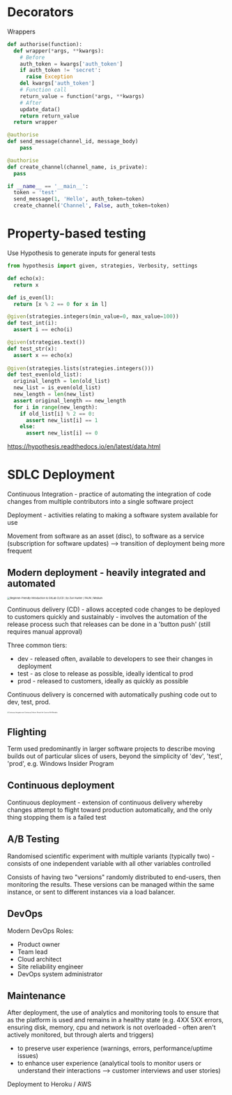 # Decorators

Wrappers

```python
def authorise(function):
  def wrapper(*args, **kwargs):
    # Before
    auth_token = kwargs['auth_token']
    if auth_token != 'secret':
      raise Exception
    del kwargs['auth_token']
    # Function call
    return_value = function(*args, **kwargs)
    # After
    update_data()
    return return_value
  return wrapper

@authorise
def send_message(channel_id, message_body)
	pass

@authorise
def create_channel(channel_name, is_private):
  pass

if __name__ == '__main__':
  token = 'test'
  send_message(1, 'Hello', auth_token=token)
  create_channel('Channel', False, auth_token=token)  
```

# Property-based testing

Use Hypothesis to generate inputs for general tests

```python
from hypothesis import given, strategies, Verbosity, settings

def echo(x):
  return x

def is_even(l):
  return [x % 2 == 0 for x in l]

@given(strategies.integers(min_value=0, max_value=100))
def test_int(i):
  assert i == echo(i)

@given(strategies.text())
def test_str(x):
  assert x == echo(x)
  
@given(strategies.lists(strategies.integers()))
def test_even(old_list):
  original_length = len(old_list)
  new_list = is_even(old_list)
  new_length = len(new_list)
  assert original_length == new_length
  for i in range(new_length):
    if old_list[i] % 2 == 0:
      assert new_list[i] == 1
    else:
      assert new_list[i] == 0
```

https://hypothesis.readthedocs.io/en/latest/data.html

# SDLC Deployment

Continuous Integration - practice of automating the integration of code changes from multiple contributors into a single software project

Deployment - activities relating to making a software system available for use

Movement from software as an asset (disc), to software as a service (subscription for software updates) --> transition of deployment being more frequent

## Modern deployment - heavily integrated and automated

<img src="https://miro.medium.com/max/3536/1*ixosClL_dPysk9sYaJxrHg.png" alt="Beginner-Friendly Introduction to GitLab CI/CD | by Zuri Hunter | FAUN |  Medium" style="zoom:40%;" />

Continuous delivery (CD) - allows accepted code changes to be deployed to customers quickly and sustainably - involves the automation of the release process such that releases can be done in a 'button push' (still requires manual approval)

Three common tiers:

- dev - released often, available to developers to see their changes in deployment
- test - as close to release as possible, ideally identical to prod
- prod - released to customers, ideally as quickly as possible

Continuous delivery is concerned with automatically pushing code out to dev, test, prod.

<img src="https://edge.siriuscom.com/_wss/clients/509/assets/503/CI-CD-graphic.PNG" alt="Continuous Integration and Continuous Delivery: Beyond the Conveyor Belt  Mentality" style="zoom:20%;" />

## Flighting

Term used predominantly in larger software projects to describe moving builds out of particular slices of users, beyond the simplicity of 'dev', 'test', 'prod', e.g. Windows Insider Program

## Continuous deployment

Continuous deployment - extension of continuous delivery whereby changes attempt to flight toward production automatically, and the only thing stopping them is a failed test

## A/B Testing

Randomised scientific experiment with multiple variants (typically two) - consists of one independent variable with all other variables controlled

Consists of having two "versions" randomly distributed to end-users, then monitoring the results. These versions can be managed within the same instance, or sent to different instances via a load balancer.

## DevOps

Modern DevOps Roles:

- Product owner
- Team lead
- Cloud architect
- Site reliability engineer
- DevOps system administrator

## Maintenance

After deployment, the use of analytics and monitoring tools to ensure that as the platform is used and remains in a healthy state (e.g. 4XX 5XX errors, ensuring disk, memory, cpu and network is not overloaded - often aren't actively monitored, but through alerts and triggers)

- to preserve user experience (warnings, errors, performance/uptime issues)
- to enhance user experience (analytical tools to monitor users or understand their interactions --> customer interviews and user stories)



Deployment to Heroku / AWS





